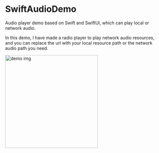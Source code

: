 # SwiftAudioDemo
Audio player demo based on Swift and SwiftUI, which can play local or network audio.

In this demo, I have made a radio player to play network audio resources, and you can replace the url with your local resource path or the network audio path you need.

<img src="https://cdn.jsdelivr.net/gh/Jen-Jon/CDN_Bank/Apps_src/playerdemo.png" width = "300" alt="demo img" align=center />
